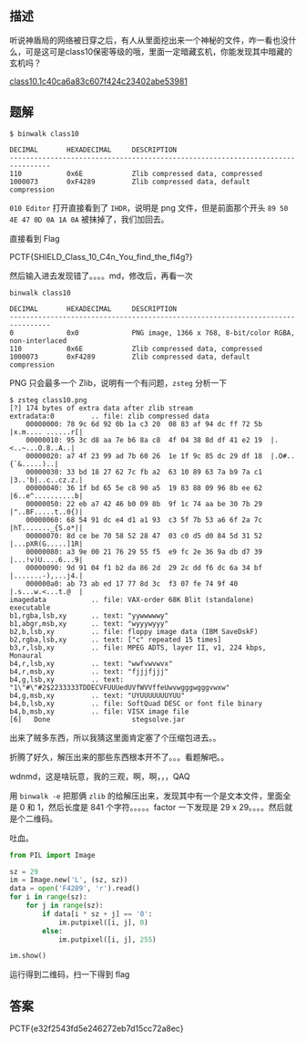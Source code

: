 ## 描述

听说神盾局的网络被日穿之后，有人从里面挖出来一个神秘的文件，咋一看也没什么，可是这可是class10保密等级的哦，里面一定暗藏玄机，你能发现其中暗藏的玄机吗？

[class10.1c40ca6a83c607f424c23402abe53981](./assets/class10.1c40ca6a83c607f424c23402abe53981)

## 题解

```
$ binwalk class10 

DECIMAL       HEXADECIMAL     DESCRIPTION
--------------------------------------------------------------------------------
110           0x6E            Zlib compressed data, compressed
1000073       0xF4289         Zlib compressed data, default compression
```

`010 Editor` 打开直接看到了 `IHDR`，说明是 png 文件，但是前面那个开头 `89 50 4E 47 0D 0A 1A 0A` 被抹掉了，我们加回去。

直接看到 Flag

PCTF{SHIELD_Class_10_C4n_You_find_the_fl4g?}

然后输入进去发现错了。。。。md，修改后，再看一次

```
binwalk class10 

DECIMAL       HEXADECIMAL     DESCRIPTION
--------------------------------------------------------------------------------
0             0x0             PNG image, 1366 x 768, 8-bit/color RGBA, non-interlaced
110           0x6E            Zlib compressed data, compressed
1000073       0xF4289         Zlib compressed data, default compression
```

PNG 只会最多一个 Zlib，说明有一个有问题，`zsteg` 分析一下

```
$ zsteg class10.png 
[?] 174 bytes of extra data after zlib stream
extradata:0         .. file: zlib compressed data
    00000000: 78 9c 6d 92 0b 1a c3 20  08 83 af 94 dc ff 72 5b  |x.m.... ......r[|
    00000010: 95 3c d8 aa 7e b6 8a c8  4f 04 38 8d df 41 e2 19  |.<..~...O.8..A..|
    00000020: a7 4f 23 99 ad 7b 60 26  1e 1f 9c 85 dc 29 df 18  |.O#..{`&.....)..|
    00000030: 33 bd 18 27 62 7c fb a2  63 10 89 63 7a b9 7a c1  |3..'b|..c..cz.z.|
    00000040: 36 1f bd 65 5e c8 90 a5  19 83 88 09 96 8b ee 62  |6..e^..........b|
    00000050: 22 eb a7 42 46 b0 09 8b  9f 1c 74 aa be 30 7b 29  |"..BF.....t..0{)|
    00000060: 68 54 91 dc e4 d1 a1 93  c3 5f 7b 53 a6 6f 2a 7c  |hT......._{S.o*||
    00000070: 8d ce be 70 58 52 28 47  03 c0 d5 d0 84 5d 31 52  |...pXR(G.....]1R|
    00000080: a3 9e 00 21 76 29 55 f5  e9 fc 2e 36 9a db d7 39  |...!v)U....6...9|
    00000090: 9d 91 04 f1 b2 da 86 2d  29 2c dd f6 dc 6a 34 bf  |.......-),...j4.|
    000000a0: ab 73 ab ed 17 77 8d 3c  f3 07 fe 74 9f 40        |.s...w.<...t.@  |
imagedata           .. file: VAX-order 68K Blit (standalone) executable
b1,rgba,lsb,xy      .. text: "yywwwwwy"
b1,abgr,msb,xy      .. text: "wyyywyyy"
b2,b,lsb,xy         .. file: floppy image data (IBM SaveDskF)
b2,rgba,lsb,xy      .. text: ["c" repeated 15 times]
b3,r,lsb,xy         .. file: MPEG ADTS, layer II, v1, 224 kbps, Monaural
b4,r,lsb,xy         .. text: "wwfvwvwvx"
b4,r,msb,xy         .. text: "fjjjfjjj"
b4,g,lsb,xy         .. text: "1\"#\"#2$2233333TDDECVFUUUedUVfWVVffeUwvwgggwgggvwxw"
b4,g,msb,xy         .. text: "UYUUUUUUUYUU"
b4,b,lsb,xy         .. file: SoftQuad DESC or font file binary
b4,b,msb,xy         .. file: VISX image file
[6]   Done                    stegsolve.jar
```

出来了贼多东西，所以我猜这里面肯定塞了个压缩包进去。。

折腾了好久，解压出来的那些东西根本开不了。。。看题解吧。。

wdnmd，这是啥玩意，我的三观，啊，啊，，，QAQ

用 `binwalk -e` 把那俩 `zlib` 的给解压出来，发现其中有一个是文本文件，里面全是 0 和 1，然后长度是 841 个字符。。。。。factor 一下发现是 29 x 29。。。。然后就是个二维码。

吐血。

```python
from PIL import Image

sz = 29
im = Image.new('L', (sz, sz))
data = open('F4289', 'r').read()
for i in range(sz):
    for j in range(sz):
        if data[i * sz + j] == '0':
            im.putpixel([i, j], 0)
        else:
            im.putpixel([i, j], 255)

im.show()
```

运行得到二维码，扫一下得到 flag

## 答案

PCTF{e32f2543fd5e246272eb7d15cc72a8ec}
